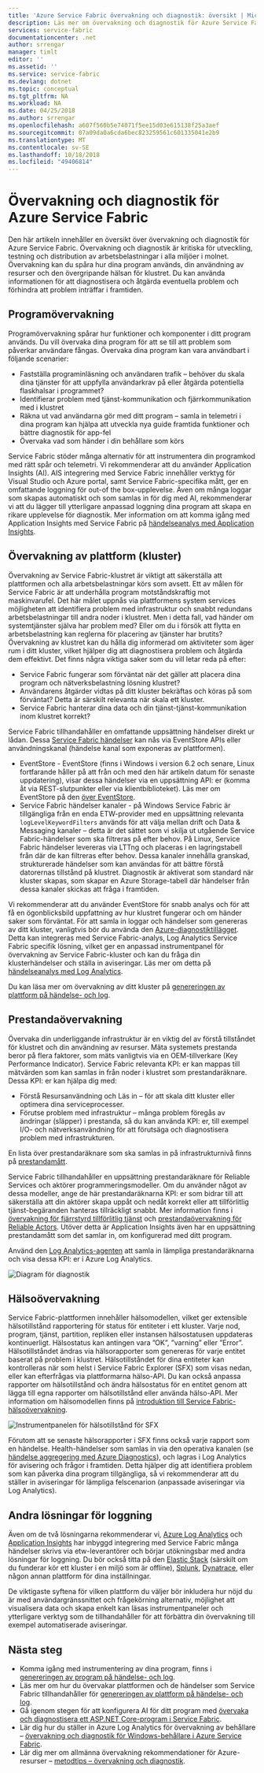 ```yaml
---
title: 'Azure Service Fabric övervakning och diagnostik: översikt | Microsoft Docs'
description: Läs mer om övervakning och diagnostik för Azure Service Fabric-kluster, program och tjänster.
services: service-fabric
documentationcenter: .net
author: srrengar
manager: timlt
editor: ''
ms.assetid: ''
ms.service: service-fabric
ms.devlang: dotnet
ms.topic: conceptual
ms.tgt_pltfrm: NA
ms.workload: NA
ms.date: 04/25/2018
ms.author: srrengar
ms.openlocfilehash: a607f560b5e74071f5ee15d03e615138f25a3aef
ms.sourcegitcommit: 07a09da0a6cda6bec823259561c601335041e2b9
ms.translationtype: MT
ms.contentlocale: sv-SE
ms.lasthandoff: 10/18/2018
ms.locfileid: "49406814"
---
```

# <a name="monitoring-and-diagnostics-for-azure-service-fabric"></a>Övervakning och diagnostik för Azure Service Fabric

Den här artikeln innehåller en översikt över övervakning och diagnostik för Azure Service Fabric. Övervakning och diagnostik är kritiska för utveckling, testning och distribution av arbetsbelastningar i alla miljöer i molnet. Övervakning kan du spåra hur dina program används, din användning av resurser och den övergripande hälsan för klustret. Du kan använda informationen för att diagnostisera och åtgärda eventuella problem och förhindra att problem inträffar i framtiden. 

## <a name="application-monitoring"></a>Programövervakning
Programövervakning spårar hur funktioner och komponenter i ditt program används. Du vill övervaka dina program för att se till att problem som påverkar användare fångas. Övervaka dina program kan vara användbart i följande scenarier:
* Fastställa programinläsning och användaren trafik – behöver du skala dina tjänster för att uppfylla användarkrav på eller åtgärda potentiella flaskhalsar i programmet?
* Identifierar problem med tjänst-kommunikation och fjärrkommunikation med i klustret
* Räkna ut vad användarna gör med ditt program – samla in telemetri i dina program kan hjälpa att utveckla nya guide framtida funktioner och bättre diagnostik för app-fel
* Övervaka vad som händer i din behållare som körs

Service Fabric stöder många alternativ för att instrumentera din programkod med rätt spår och telemetri. Vi rekommenderar att du använder Application Insights (AI). AIS integrering med Service Fabric innehåller verktyg för Visual Studio och Azure portal, samt Service Fabric-specifika mått, ger en omfattande loggning för out-of the box-upplevelse. Även om många loggar som skapas automatiskt och som samlas in för dig med AI, rekommenderar vi att du lägger till ytterligare anpassad loggning dina program att skapa en rikare upplevelse för diagnostik. Mer information om att komma igång med Application Insights med Service Fabric på [händelseanalys med Application Insights](service-fabric-diagnostics-event-analysis-appinsights.md).

## <a name="platform-cluster-monitoring"></a>Övervakning av plattform (kluster)
Övervakning av Service Fabric-klustret är viktigt att säkerställa att plattformen och alla arbetsbelastningar körs som avsett. Ett av målen för Service Fabric är att underhålla program motståndskraftig mot maskinvarufel. Det här målet uppnås via plattformens system services möjligheten att identifiera problem med infrastruktur och snabbt redundans arbetsbelastningar till andra noder i klustret. Men i detta fall, vad händer om systemtjänster själva har problem med? Eller om du i försök att flytta en arbetsbelastning kan reglerna för placering av tjänster har brutits? Övervakning av klustret kan du hålla dig informerad om aktiviteter som äger rum i ditt kluster, vilket hjälper dig att diagnostisera problem och åtgärda dem effektivt. Det finns några viktiga saker som du vill letar reda på efter:
* Service Fabric fungerar som förväntat när det gäller att placera dina program och nätverksbelastning lösning klustret? 
* Användarens åtgärder vidtas på ditt kluster bekräftas och köras på som förväntat? Detta är särskilt relevanta när skala ett kluster.
* Service Fabric hanterar dina data och din tjänst-tjänst-kommunikation inom klustret korrekt?

Service Fabric tillhandahåller en omfattande uppsättning händelser direkt ur lådan. Dessa [Service Fabric händelser](service-fabric-diagnostics-events.md) kan nås via EventStore APIs eller användningskanal (händelse kanal som exponeras av plattformen). 
* EventStore - EventStore (finns i Windows i version 6.2 och senare, Linux fortfarande håller på att från och med den här artikeln datum för senaste uppdatering), visar dessa händelser via en uppsättning API: er (komma åt via REST-slutpunkter eller via klientbiblioteket). Läs mer om EventStore på den [över EventStore](service-fabric-diagnostics-eventstore.md).
* Service Fabric händelser kanaler - på Windows Service Fabric är tillgängliga från en enda ETW-provider med en uppsättning relevanta `logLevelKeywordFilters` används för att välja mellan drift och Data & Messaging kanaler – detta är det sättet som vi skilja ut utgående Service Fabric-händelser som ska filtreras på efter behov. På Linux, Service Fabric händelser levereras via LTTng och placeras i en lagringstabell från där de kan filtreras efter behov. Dessa kanaler innehålla granskad, strukturerade händelser som kan användas för att bättre förstå datorernas tillstånd på klustret. Diagnostik är aktiverat som standard när kluster skapas, som skapar en Azure Storage-tabell där händelser från dessa kanaler skickas att fråga i framtiden. 

Vi rekommenderar att du använder EventStore för snabb analys och för att få en ögonblicksbild uppfattning av hur klustret fungerar och om händer saker som förväntat. För att samla in loggar och händelser som genereras av ditt kluster, vanligtvis bör du använda den [Azure-diagnostiktillägget](service-fabric-diagnostics-event-aggregation-wad.md). Detta kan integreras med Service Fabric-analys, Log Analytics Service Fabric specifik lösning, vilket ger en anpassad instrumentpanel för övervakning av Service Fabric-kluster och kan du fråga din klusterhändelser och ställa in aviseringar. Läs mer om detta på [händelseanalys med Log Analytics](service-fabric-diagnostics-event-analysis-oms.md). 

 Du kan läsa mer om övervakning av ditt kluster på [genereringen av plattform på händelse- och log](service-fabric-diagnostics-event-generation-infra.md).

## <a name="performance-monitoring"></a>Prestandaövervakning
Övervaka din underliggande infrastruktur är en viktig del av förstå tillståndet för klustret och din användning av resurser. Mäta systemets prestanda beror på flera faktorer, som mäts vanligtvis via en OEM-tillverkare (Key Performance Indicator). Service Fabric relevanta KPI: er kan mappas till mätvärden som kan samlas in från noder i klustret som prestandaräknare.
Dessa KPI: er kan hjälpa dig med:
* Förstå Resursanvändning och Läs in – för att skala ditt kluster eller optimera dina serviceprocesser.
* Förutse problem med infrastruktur – många problem föregås av ändringar (släpper) i prestanda, så du kan använda KPI: er, till exempel I/O- och nätverksanvändning för att förutsäga och diagnostisera problem med infrastrukturen.

En lista över prestandaräknare som ska samlas in på infrastrukturnivå finns på [prestandamått](service-fabric-diagnostics-event-generation-perf.md). 

Service Fabric tillhandahåller en uppsättning prestandaräknare för Reliable Services och aktörer programmeringsmodeller. Om du använder något av dessa modeller, ange de här prestandaräknarna KPI: er som bidrar till att säkerställa att din aktörer skapa uppåt och nedåt korrekt eller att tillförlitlig tjänst-begäranden hanteras tillräckligt snabbt. Mer information finns i [övervakning för fjärrstyrd tillförlitlig tjänst](service-fabric-reliable-serviceremoting-diagnostics.md#performance-counters) och [prestandaövervakning för Reliable Actors](service-fabric-reliable-actors-diagnostics.md#performance-counters). Utöver detta är Application Insights även har en uppsättning prestandamått som det samlar in, om konfigurerad med ditt program.

Använd den [Log Analytics-agenten](service-fabric-diagnostics-oms-agent.md) att samla in lämpliga prestandaräknarna och visa dessa KPI: er i Azure Log Analytics.

![Diagram för diagnostik](media/service-fabric-diagnostics-overview/diagnostics-overview.png)

## <a name="health-monitoring"></a>Hälsoövervakning
Service Fabric-plattformen innehåller hälsomodellen, vilket ger extensible hälsotillstånd rapportering för status för entiteter i ett kluster. Varje nod, program, tjänst, partition, repliken eller instansen hälsostatusen uppdateras kontinuerligt. Hälsostatus kan antingen vara ”OK”, ”varning” eller ”Error”. Hälsotillståndet ändras via hälsorapporter som genereras för varje entitet baserat på problem i klustret. Hälsotillståndet för dina entiteter kan kontrolleras när som helst i Service Fabric Explorer (SFX) som visas nedan, eller kan efterfrågas via plattformarna hälso-API. Du kan också anpassa rapporter om hälsotillstånd och ändra hälsostatus för en entitet genom att lägga till egna rapporter om hälsotillstånd eller använda hälso-API. Mer information om hälsomodellen finns på [introduktion till Service Fabric-hälsoövervakning](service-fabric-health-introduction.md).

![Instrumentpanelen för hälsotillstånd för SFX](media/service-fabric-diagnostics-overview/sfx-healthstatus.png)

Förutom att se senaste hälsorapporter i SFX finns också varje rapport som en händelse. Health-händelser som samlas in via den operativa kanalen (se [händelse aggregering med Azure Diagnostics](service-fabric-diagnostics-event-aggregation-wad.md#log-collection-configurations)), och lagras i Log Analytics för avisering och frågor i framtiden. Detta hjälper dig att identifiera problem som kan påverka dina program tillgängliga, så vi rekommenderar att du ställer in aviseringar för lämpliga felscenarion (anpassade aviseringar via Log Analytics).

## <a name="other-logging-solutions"></a>Andra lösningar för loggning

Även om de två lösningarna rekommenderar vi, [Azure Log Analytics](service-fabric-diagnostics-event-analysis-oms.md) och [Application Insights](service-fabric-diagnostics-event-analysis-appinsights.md) har inbyggd integrering med Service Fabric många händelser skrivs via etw-leverantörer och börjar utökningsbar med andra lösningar för loggning. Du bör också titta på den [Elastic Stack](https://www.elastic.co/products) (särskilt om du funderar kör ett kluster i en miljö som är offline), [Splunk](https://www.splunk.com/), [Dynatrace](https://www.dynatrace.com/), eller någon annan plattform för dina inställningar. 

De viktigaste syftena för vilken plattform du väljer bör inkludera hur nöjd du är med användargränssnittet och frågekörning alternativ, möjlighet att visualisera data och skapa enkelt kan läsas instrumentpaneler och ytterligare verktyg som de tillhandahåller för att förbättra din övervakning till exempel automatiserade aviseringar.

## <a name="next-steps"></a>Nästa steg

* Komma igång med instrumentering av dina program, finns i [genereringen av program på händelse- och log](service-fabric-diagnostics-event-generation-app.md).
* Läs mer om hur du övervakar plattformen och de händelser som Service Fabric tillhandahåller för [genereringen av plattform på händelse- och log](service-fabric-diagnostics-event-generation-infra.md).
* Gå igenom stegen för att konfigurera AI för ditt program med [övervaka och diagnostisera ett ASP.NET Core-program i Service Fabric](service-fabric-tutorial-monitoring-aspnet.md).
* Lär dig hur du ställer in Azure Log Analytics för övervakning av behållare – [övervakning och diagnostik för Windows-behållare i Azure Service Fabric](service-fabric-tutorial-monitoring-wincontainers.md).
* Lär dig mer om allmänna övervakning rekommendationer för Azure-resurser – [metodtips – övervakning och diagnostik](https://docs.microsoft.com/azure/architecture/best-practices/monitoring). 
